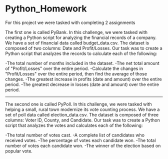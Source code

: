 # Python_Homework

 
For this project we were tasked with completing 2 assignments


The first one is called PyBank. In this challenge, we were tasked with creating a Python script for analyzing the financial records of a company. We have a set of financial data
called budget_data.csv. The dataset is composed of two columns: Date and Profit/Losses. Our task was to create a Python script that analyzes the records to calculate each of the following:

-The total number of months included in the dataset.
-The net total amount of "Profit/Losses" over the entire period.
-Calculate the changes in "Profit/Losses" over the entire period, then find the average of those changes.
-The greatest increase in profits (date and amount) over the entire period.
-The greatest decrease in losses (date and amount) over the entire period.

_________________________________________________________________________________________________________________________________________________________________________________


The second one is called PyPoll. In this challenge, we were tasked with helping a small, rural town modernize its vote counting process. We have a set of poll data called election_data.csv. The dataset is composed of three columns: Voter ID, County, and Candidate. Our task was to create a Python script that analyzes the votes and calculates each of the following:

-The total number of votes cast.
-A complete list of candidates who received votes.
-The percentage of votes each candidate won.
-The total number of votes each candidate won.
-The winner of the election based on popular vote.
